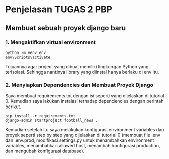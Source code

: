 # Penjelasan TUGAS 2 PBP

## Membuat sebuah proyek django baru

### 1. Mengaktifkan virtual environment
``` 
python -m venv env
env\Scripts\activate
```

Tujuannya agar project yang dibuat memiliki lingkungan Python yang terisolasi. Sehingga nantinya library yang diinstal hanya berlaku di env itu.

### 2. Menyiapkan Dependencies dan Membuat Proyek Django
Saya membuat requirements.txt dengan isi seperti yang dijelaskan di tutorial 0. Kemudian saya lakukan instalasi terhadap dependencies dengan perintah berikut.
```
pip install -r requirements.txt
django-admin startproject football_news .
```
Kemudian setelah itu saya melakukan konfigurasi environment variables dan proyek seperti step by step yang dijelaskan di tutorial 0 (membuat file .env dan .env.prod, modifikasi settings.py untuk menambahkan environment variables, menambahkan allowed host, menambah konfigurasi production, dan mengubah konfigurasi database).

